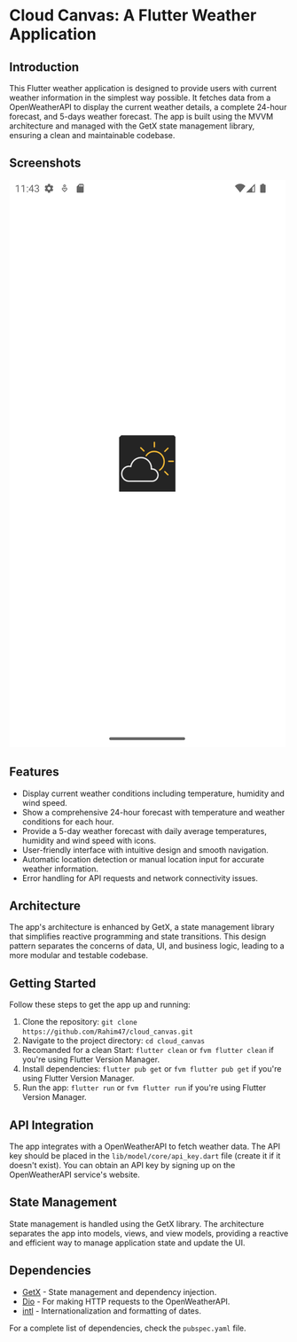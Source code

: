 # Cloud Canvas: A Flutter Weather Application

## Introduction

This Flutter weather application is designed to provide users with current weather information in the simplest way possible. It fetches data from a OpenWeatherAPI to display the current weather details, a complete 24-hour forecast, and 5-days weather forecast. The app is built using the MVVM architecture and managed with the GetX state management library, ensuring a clean and maintainable codebase.

## Screenshots

<img src="cloud_canvas.png">


## Features

- Display current weather conditions including temperature, humidity and wind speed.
- Show a comprehensive 24-hour forecast with temperature and weather conditions for each hour.
- Provide a 5-day weather forecast with daily average temperatures, humidity and wind speed with icons.
- User-friendly interface with intuitive design and smooth navigation.
- Automatic location detection or manual location input for accurate weather information.
- Error handling for API requests and network connectivity issues.

## Architecture

The app's architecture is enhanced by GetX, a state management library that simplifies reactive programming and state transitions. This design pattern separates the concerns of data, UI, and business logic, leading to a more modular and testable codebase.

## Getting Started

Follow these steps to get the app up and running:

1. Clone the repository: `git clone https://github.com/Rahim47/cloud_canvas.git`
2. Navigate to the project directory: `cd cloud_canvas`
3. Recomanded for a clean Start: `flutter clean` or `fvm flutter clean` if you're using Flutter Version Manager.
4. Install dependencies: `flutter pub get` or `fvm flutter pub get` if you're using Flutter Version Manager.
5. Run the app: `flutter run` or `fvm flutter run` if you're using Flutter Version Manager.

## API Integration

The app integrates with a OpenWeatherAPI to fetch weather data. The API key should be placed in the `lib/model/core/api_key.dart` file (create it if it doesn't exist). You can obtain an API key by signing up on the OpenWeatherAPI service's website.

## State Management

State management is handled using the GetX library. The architecture separates the app into models, views, and view models, providing a reactive and efficient way to manage application state and update the UI.

## Dependencies

- [GetX](https://pub.dev/packages/get) - State management and dependency injection.
- [Dio](https://pub.dev/packages/dio) - For making HTTP requests to the OpenWeatherAPI.
- [intl](https://pub.dev/packages/intl) - Internationalization and formatting of dates.

For a complete list of dependencies, check the `pubspec.yaml` file.

